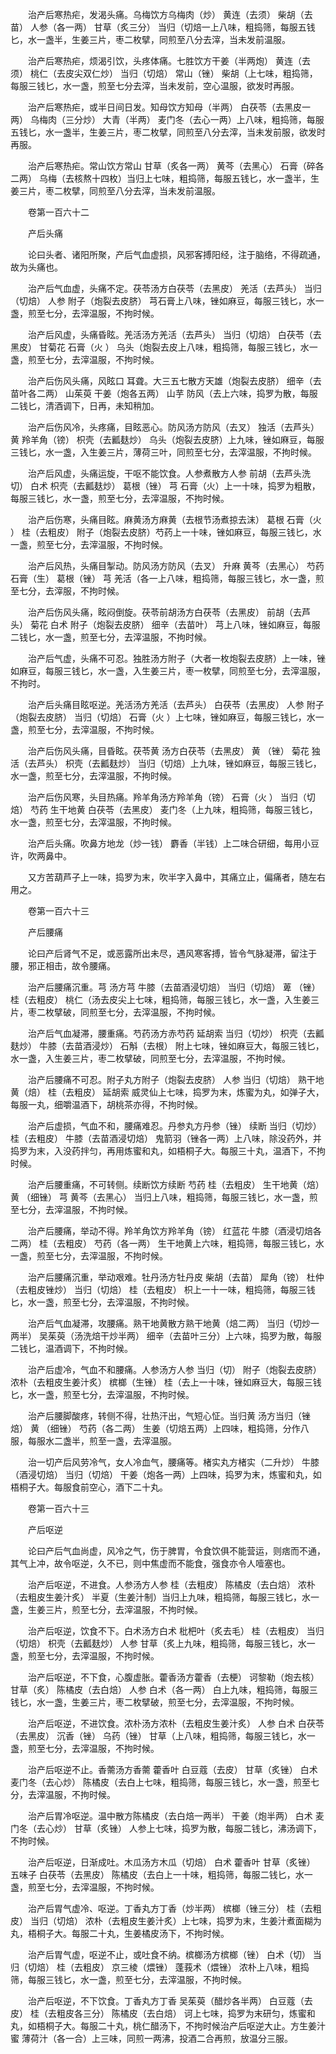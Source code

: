 <!-- { "loadSidebar": true } -->
　　治产后寒热疟，发渴头痛。乌梅饮方乌梅肉（炒） 黄连（去须） 柴胡（去苗） 人参（各一两） 甘草（炙三分） 当归（切焙一上八味，粗捣筛，每服五钱匕，水一盏半，生姜三片，枣二枚擘，同煎至八分去滓，当未发前温服。

　　治产后寒热疟，烦渴引饮，头疼体痛。七胜饮方干姜（半两炮） 黄连（去须） 桃仁（去皮尖双仁炒） 当归（切焙） 常山（锉） 柴胡（上七味，粗捣筛，每服三钱匕，水一盏，煎至七分去滓，当未发前，空心温服，欲发时再服。

　　治产后寒热疟，或半日间日发。知母饮方知母（半两） 白茯苓（去黑皮一两） 乌梅肉（三分炒） 大青（半两） 麦门冬（去心一两）上八味，粗捣筛，每服五钱匕，水一盏半，生姜三片，枣二枚擘，同煎至八分去滓，当未发前服，欲发时再服。

　　治产后寒热疟。常山饮方常山 甘草（炙各一两） 黄芩（去黑心） 石膏（碎各二两） 乌梅（去核熬十四枚）当归上七味，粗捣筛，每服五钱匕，水一盏半，生姜三片，枣二枚擘，同煎至八分去滓，当未发前温服。

　　卷第一百六十二

　　产后头痛

　　论曰头者、诸阳所聚，产后气血虚损，风邪客搏阳经，注于脑络，不得疏通，故为头痛也。

　　治产后气血虚，头痛不定。茯苓汤方白茯苓（去黑皮） 羌活（去芦头） 当归（切焙） 人参 附子（炮裂去皮脐） 芎石膏上八味，锉如麻豆，每服三钱匕，水一盏，煎至七分，去滓温服，不拘时候。

　　治产后风虚，头痛昏眩。羌活汤方羌活（去芦头） 当归（切焙） 白茯苓（去黑皮） 甘菊花 石膏（火 ） 乌头（炮裂去皮上八味，粗捣筛，每服三钱匕，水一盏，煎至七分，去滓温服，不拘时候。

　　治产后伤风头痛，风眩口 耳聋。大三五七散方天雄（炮裂去皮脐） 细辛（去苗叶各二两） 山茱萸 干姜（炮各五两） 山芋 防风（去上六味，捣罗为散，每服二钱匕，清酒调下，日再，未知稍加。

　　治产后伤风冷，头疼痛，目眩恶心。防风汤方防风（去叉） 独活（去芦头） 黄 羚羊角（镑） 枳壳（去瓤麸炒） 乌头（炮裂去皮脐）上九味，锉如麻豆，每服三钱匕，水一盏，入生姜三片，薄荷三叶，同煎至七分，去滓温服，不拘时候。

　　治产后风虚，头痛运旋，干呕不能饮食。人参煮散方人参 前胡（去芦头洗切） 白术 枳壳（去瓤麸炒） 葛根（锉） 芎 石膏（火）上一十味，捣罗为粗散，每服三钱匕，水一盏，煎至七分，去滓温服，不拘时候。

　　治产后伤寒，头痛目眩。麻黄汤方麻黄（去根节汤煮掠去沫） 葛根 石膏（火 ） 桂（去粗皮） 附子（炮裂去皮脐）芍药上一十味，锉如麻豆，每服三钱匕，水一盏，煎至七分，去滓温服，不拘时候。

　　治产后风热，头痛目掣动。防风汤方防风（去叉） 升麻 黄芩（去黑心） 芍药 石膏（生） 葛根（锉） 芎 羌活（各一上八味，粗捣筛，每服三钱匕，水一盏，煎至七分，去滓服，不拘时候。

　　治产后伤风头痛，眩闷倒旋。茯苓前胡汤方白茯苓（去黑皮） 前胡（去芦头） 菊花 白术 附子（炮裂去皮脐） 细辛（去苗叶） 芎上八味，锉如麻豆，每服二钱匕，水一盏，煎至七分，去滓温服，不拘时候。

　　治产后气虚，头痛不可忍。独胜汤方附子（大者一枚炮裂去皮脐）上一味，锉如麻豆，每服三钱匕，水一盏，入生姜三片，枣一枚擘，同煎至七分，去滓温服，不拘时。

　　治产后头痛目眩呕逆。羌活汤方羌活（去芦头） 白茯苓（去黑皮） 人参 附子（炮裂去皮脐） 当归（切焙） 石膏（火 ）上七味，锉如麻豆，每服三钱匕，水一盏，煎至七分，去滓温服，不拘时候。

　　治产后伤风头痛，目昏眩。茯苓黄 汤方白茯苓（去黑皮） 黄 （锉） 菊花 独活（去芦头） 枳壳（去瓤麸炒） 当归（切焙）上九味，锉如麻豆，每服三钱匕，水一盏，煎至七分，去滓温服，不拘时候。

　　治产后伤风寒，头目热痛。羚羊角汤方羚羊角（镑） 石膏（火 ） 当归（切焙） 芍药 生干地黄 白茯苓（去黑皮） 麦门冬（上九味，粗捣筛，每服三钱匕，水一盏，煎至七分，去滓温服，不拘时候。

　　治产后头痛。吹鼻方地龙（炒一钱） 麝香（半钱）上二味合研细，每用小豆许，吹两鼻中。

　　又方苦葫芦子上一味，捣罗为末，吹半字入鼻中，其痛立止，偏痛者，随左右用之。

　　卷第一百六十三

　　产后腰痛

　　论曰产后肾气不足，或恶露所出未尽，遇风寒客搏，皆令气脉凝滞，留注于腰，邪正相击，故令腰痛。

　　治产后腰痛沉重。芎 汤方芎 牛膝（去苗酒浸切焙） 当归（切焙） 萆 （锉） 桂（去粗皮） 桃仁（汤去皮尖上七味，粗捣筛，每服三钱匕，水一盏，入生姜三片，枣二枚擘破，同煎至七分，去滓温服，不拘时候。

　　治产后气血凝滞，腰重痛。芍药汤方赤芍药 延胡索 当归（切炒） 枳壳（去瓤麸炒） 牛膝（去苗酒浸炒） 石斛（去根） 附上七味，锉如麻豆大，每服三钱匕，水一盏，入生姜三片，枣二枚擘破，同煎至七分，去滓温服，不拘时候。

　　治产后腰痛不可忍。附子丸方附子（炮裂去皮脐） 人参 当归（切焙） 熟干地黄（焙） 桂（去粗皮） 延胡索 威灵仙上七味，捣罗为末，炼蜜为丸，如弹子大，每服一丸，细嚼温酒下，胡桃茶亦得，不拘时候。

　　治产后虚损，气血不和，腰痛难忍。丹参丸方丹参（锉） 续断 当归（切炒） 桂（去粗皮） 牛膝（去苗酒浸切焙） 鬼箭羽（锉各一两）上八味，除没药外，并捣罗为末，入没药拌匀，再用炼蜜和丸，如梧桐子大。每服三十丸，温酒下，不拘时候。

　　治产后腰重痛，不可转侧。续断饮方续断 芍药 桂（去粗皮） 生干地黄（焙） 黄 （细锉） 芎 黄芩（去黑心） 当归上八味，粗捣筛，每服三钱匕，水一盏，煎至七分，去滓温服，不拘时候。

　　治产后腰痛，举动不得。羚羊角饮方羚羊角（镑） 红蓝花 牛膝（酒浸切焙各二两） 桂（去粗皮） 芍药（各一两） 生干地黄上六味，粗捣筛，每服三钱匕，水一盏，煎至七分，去滓温服，不拘时候。

　　治产后腰痛沉重，举动艰难。牡丹汤方牡丹皮 柴胡（去苗） 犀角（镑） 杜仲（去粗皮锉炒） 当归（切焙） 桂（去粗皮） 枳上一十一味，粗捣筛，每服三钱匕，水一盏，煎至七分，去滓温服，不拘时候。

　　治产后气血凝滞，攻腰痛。熟干地黄散方熟干地黄（焙二两） 当归（切炒一两半） 吴茱萸（汤洗焙干炒半两） 细辛（去苗叶三分）上六味，捣罗为散，每服二钱匕，温酒调下，不拘时候。

　　治产后虚冷，气血不和腰痛。人参汤方人参 当归（切） 附子（炮裂去皮脐） 浓朴（去粗皮生姜汁炙） 槟榔（生锉） 桂（去上一十味，锉如麻豆大，每服三钱匕，水一盏，煎至七分，去滓温服，不拘时候。

　　治产后腰脚酸疼，转侧不得，壮热汗出，气短心怔。当归黄 汤方当归（锉焙） 黄 （细锉） 芍药（各二两） 生姜（切焙五两）上四味，粗捣筛，分作八服，每服水二盏半，煎至一盏，去滓温服。

　　治一切产后风劳冷气，女人冷血气，腰痛等。楮实丸方楮实（二升炒） 牛膝（酒浸切焙） 当归（切焙） 干姜（炮各一两）上四味，捣罗为末，炼蜜和丸，如梧桐子大。每服食前空心，酒下二十丸。

　　卷第一百六十三

　　产后呕逆

　　论曰产后气血尚虚，风冷之气，伤于脾胃，令食饮俱不能营运，则痞而不通，其气上冲，故令呕逆，久不已，则中焦虚而不能食，强食亦令人噎塞也。

　　治产后呕逆，不进食。人参汤方人参 桂（去粗皮） 陈橘皮（去白焙） 浓朴（去粗皮生姜汁炙） 半夏（生姜汁制）当归上九味，粗捣筛，每服三钱匕，水一盏，生姜三片，煎至七分，去滓温服，不拘时候。

　　治产后呕逆，饮食不下。白术汤方白术 枇杷叶（炙去毛） 桂（去粗皮） 当归（切焙） 枳壳（去瓤麸炒） 人参 甘草（炙上九味，粗捣筛，每服三钱匕，水一盏，煎至七分，去滓温服，不拘时候。

　　治产后呕逆，不下食，心腹虚胀。藿香汤方藿香（去梗） 诃黎勒（炮去核） 甘草（炙） 陈橘皮（去白焙） 人参 白术（各一两） 白上九味，粗捣筛，每服三钱匕，水一盏，生姜三片，枣二枚擘破，煎至七分，去滓温服，不拘时候。

　　治产后呕逆，不进饮食。浓朴汤方浓朴（去粗皮生姜汁炙） 人参 白术 白茯苓（去黑皮） 沉香（锉） 乌药（锉） 甘草（上八味，粗捣筛，每服三钱匕，水一盏，煎至七分，去滓温服，不拘时候。

　　治产后呕逆不止。香薷汤方香薷 藿香叶 白豆蔻（去皮） 甘草（炙锉） 白术 麦门冬（去心炒） 陈橘皮（去白上七味，粗捣筛，每服三钱匕，水一盏，煎至七分，去滓温服，不拘时候。

　　治产后胃冷呕逆。温中散方陈橘皮（去白焙一两半） 干姜（炮半两） 白术 麦门冬（去心炒） 甘草（炙锉） 人参上七味，捣罗为散，每服二钱匕，沸汤调下，不拘时候。

　　治产后呕逆，日渐成吐。木瓜汤方木瓜（切焙） 白术 藿香叶 甘草（炙锉） 五味子 白茯苓（去黑皮） 陈橘皮（去白上一十味，粗捣筛，每服二钱匕，水一盏，煎至七分，去滓温服，不拘时候。

　　治产后胃气虚冷、呕逆。丁香丸方丁香（炒半两） 槟榔（锉三分） 桂（去粗皮） 当归（切焙） 浓朴（去粗皮生姜汁炙）上七味，捣罗为末，生姜汁煮面糊为丸，梧桐子大。每服二十丸，生姜橘皮汤下，不拘时候。

　　治产后胃气虚，呕逆不止，或吐食不纳。槟榔汤方槟榔（锉） 白术（切） 当归（切焙） 桂（去粗皮） 京三棱（煨锉） 蓬莪术（煨锉） 浓朴上八味，粗捣筛，每服三钱匕，水一盏，煎至七分，去滓温服，不拘时候。

　　治产后呕逆，不下饮食。丁香丸方丁香 吴茱萸（醋炒各半两） 白豆蔻（去皮） 桂（去粗皮各三分） 陈橘皮（去白焙） 诃上七味，捣罗为末研匀，炼蜜和丸，如梧桐子大。每服二十丸，桃仁醋汤下，不拘时候治产后呕逆大止。方生姜汁 蜜 薄荷汁（各一合）上三味，同煎一两沸，投酒二合再煎，放温分三服。

